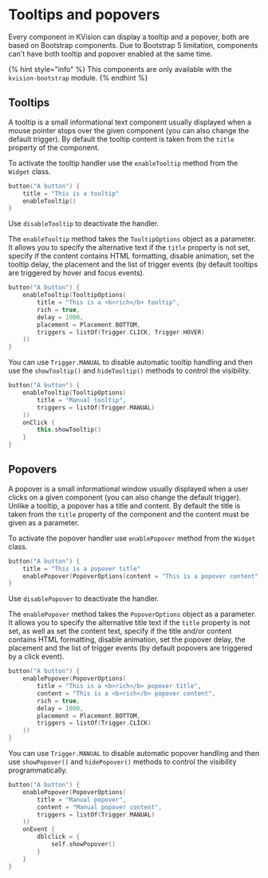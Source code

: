 # Tooltips and popovers

Every component in KVision can display a tooltip and a popover, both are based on Bootstrap components. Due to Bootstrap 5 limitation, components can't have both tooltip and popover enabled at the same time.

{% hint style="info" %}
This components are only available with the `kvision-bootstrap` module.
{% endhint %}

## Tooltips

A tooltip is a small informational text component usually displayed when a mouse pointer stops over the given component \(you can also change the default trigger\). By default the tooltip content is taken from the `title` property of the component.

To activate the tooltip handler use the `enableTooltip` method from the `Widget` class.

```kotlin
button("A button") {
    title = "This is a tooltip"
    enableTooltip()
}
```

Use `disableTooltip` to deactivate the handler.

The `enableTooltip` method takes the `TooltipOptions` object as a parameter. It allows you to specify the alternative text if the `title` property is not set, specify if the content contains HTML formatting, disable animation, set the tooltip delay, the placement and the list of trigger events \(by default tooltips are triggered by hover and focus events\).

```kotlin
button("A button") {
    enableTooltip(TooltipOptions(
        title = "This is a <b>rich</b> tooltip",
        rich = true,
        delay = 1000,
        placement = Placement.BOTTOM,
        triggers = listOf(Trigger.CLICK, Trigger.HOVER)
    ))
}
```

You can use `Trigger.MANUAL` to disable automatic tooltip handling and then use the `showTooltip()` and `hideTooltip()` methods to control the visibility.

```kotlin
button("A button") {
    enableTooltip(TooltipOptions(
        title = "Manual tooltip",
        triggers = listOf(Trigger.MANUAL)
    ))
    onClick {
        this.showTooltip()
    }    
}
```

## Popovers

A popover is a small informational window usually displayed when a user clicks on a given component \(you can also change the default trigger\). Unlike a tooltip, a popover has a title and content. By default the title is taken from the `title` property of the component and the content must be given as a parameter.

To activate the popover handler use `enablePopover` method from the `Widget` class.

```kotlin
button("A button") {
    title = "This is a popover title"
    enablePopover(PopoverOptions(content = "This is a popover content"))
}
```

Use `disablePopover` to deactivate the handler.

The `enablePopover` method takes the `PopoverOptions` object as a parameter. It allows you to specify the alternative title text if the `title` property is not set, as well as set the content text, specify if the title and/or content contains HTML formatting, disable animation, set the popover delay, the placement and the list of trigger events \(by default popovers are triggered by a click event\).

```kotlin
button("A button") {
    enablePopover(PopoverOptions(
        title = "This is a <b>rich</b> popover title",
        content = "This is a <b>rich</b> popover content",
        rich = true,
        delay = 1000,
        placement = Placement.BOTTOM,
        triggers = listOf(Trigger.CLICK)
    ))
}
```

You can use `Trigger.MANUAL` to disable automatic popover handling and then use `showPopover()` and `hidePopover()` methods to control the visibility programmatically.

```kotlin
button("A button") {
    enablePopover(PopoverOptions(
        title = "Manual popover",
        content = "Manual popover content",
        triggers = listOf(Trigger.MANUAL)
    ))
    onEvent {
        dblclick = {
            self.showPopover()
        }
    }
}
```

